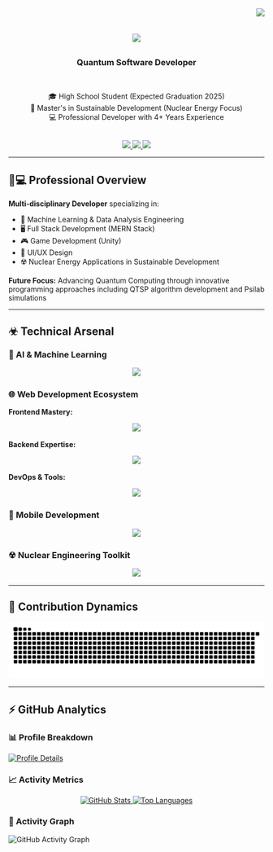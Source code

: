 <img align="right" src="https://visitor-badge.laobi.icu/badge?page_id=seifEldein9" />

<h1 align="center">
  <img src="https://readme-typing-svg.herokuapp.com/?font=Righteous&size=35&center=true&vCenter=true&width=500&height=70&duration=4000&lines=Welcome!+☢;+I'm+Seif+Eldein;" />
</h1>

<h3 align="center">Quantum Software Developer</h3>

<br/>


<div align="center">
  
🎓 High School Student (Expected Graduation 2025)<br/>
📜 Master's in Sustainable Development (Nuclear Energy Focus)<br/>
💻 Professional Developer with 4+ Years Experience

</div>

<br/>

<div align="center"> 
  <a href="mailto:seifelden.def@gmail.com">
    <img src="https://img.shields.io/badge/Gmail-333333?style=for-the-badge&logo=gmail&logoColor=red" />
  </a>
  <a href="https://www.linkedin.com/in/seif-eldein" target="_blank">
    <img src="https://img.shields.io/badge/LinkedIn-0077B5?style=for-the-badge&logo=linkedin&logoColor=white" />
  </a>
  <a href="https://seifeldein.vercel.app/" target="_blank">
    <img src="https://img.shields.io/badge/Portfolio-FF5722?style=for-the-badge&logo=todoist&logoColor=white" />
  </a>
</div>

---

## 👨💻 Professional Overview
**Multi-disciplinary Developer** specializing in:
- 🤖 Machine Learning & Data Analysis Engineering
- 🖥️ Full Stack Development (MERN Stack)
- 🎮 Game Development (Unity)
- 🎨 UI/UX Design
- ☢️ Nuclear Energy Applications in Sustainable Development

**Future Focus:** Advancing Quantum Computing through innovative programming approaches including QTSP algorithm development and Psilab simulations

---

## ☣ Technical Arsenal

### 🧠 AI & Machine Learning
<p align="center">
  <img src="https://skillicons.dev/icons?i=py,pytorch,tensorflow,raspberrypi,opencv,scikit-learn" />
</p>

### 🌐 Web Development Ecosystem
**Frontend Mastery:**
<p align="center">
  <img src="https://skillicons.dev/icons?i=html,css,sass,js,ts,react,nextjs,redux,jquery,bootstrap" />
</p>

**Backend Expertise:**
<p align="center">
  <img src="https://skillicons.dev/icons?i=nodejs,express,nestjs,graphql,mongodb,postgresql,mysql" />
</p>

**DevOps & Tools:**
<p align="center">
  <img src="https://skillicons.dev/icons?i=git,github,docker,aws,vercel" />
</p>

### 📱 Mobile Development
<p align="center">
  <img src="https://skillicons.dev/icons?i=flutter,androidstudio,java,kotlin" />
</p>

### ☢ Nuclear Engineering Toolkit
<p align="center">
  <img src="https://skillicons.dev/icons?i=matlab,py" />
</p>

---

## 🐍 Contribution Dynamics
<div align="center">
  <img src="https://raw.githubusercontent.com/seifEldein9/seifEldein9/output/github-contribution-grid-snake.svg" alt="Contribution Snake" />
</div>

---

## ⚡ GitHub Analytics

### 📊 Profile Breakdown
[![Profile Details](https://github-profile-summary-cards.vercel.app/api/cards/profile-details?username=seifEldein9&theme=radical)](https://github.com/seifEldein9)

### 📈 Activity Metrics
<div align="center">
  <a href="https://github.com/seifEldein9">
    <img alt="GitHub Stats" src="https://denvercoder1-github-readme-stats.vercel.app/api?username=seifEldein9&show_icons=true&count_private=true&theme=react&border_color=7F3FBF&bg_color=0D1117&title_color=F85D7F&icon_color=F8D866" width="49%"/>
    <img alt="Top Languages" src="https://denvercoder1-github-readme-stats.vercel.app/api/top-langs/?username=seifEldein9&langs_count=8&layout=compact&theme=react&border_color=7F3FBF&bg_color=0D1117&title_color=F85D7F&icon_color=F8D866" width="49%"/>
  </a>
</div>

### 📆 Activity Graph
![GitHub Activity Graph](https://github-readme-activity-graph.vercel.app/graph?username=seifEldein9&custom_title=Seif's%20Development%20Activity&bg_color=0D1117&color=7F3FBF&line=7F3FBF&point=7F3FBF&area_color=FFFFFF&title_color=FFFFFF&area=true)

